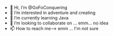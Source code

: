 - 👋 Hi, I’m @GoFoConquering
- 👀 I’m interested in adventure and creating
- 🌱 I’m currently learning Java
- 💞️ I’m looking to collaborate on ... emm... no idea
- 📫 How to reach me--> emm ... I'm not sure

<!---
GoFoConquering/GoFoConquering is a ✨ special ✨ repository because its `README.md` (this file) appears on your GitHub profile.
You can click the Preview link to take a look at your changes.
--->
